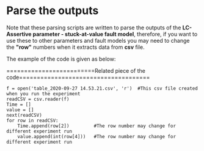# **Parse the outputs**




Note that these parsing scripts are written to parse the outputs of the **LC-Assertive parameter - stuck-at-value fault model**,
therefore, if you want to use these to other parameters and fault models you may need to change the **"row"** numbers 
when it extracts data from **csv** file.



The example of the code is given as below:


=========================Related piece of the code=====================================
```
f = open('table_2020-09-27 14.53.21.csv', 'r')  #This csv file created when you run the experiment
readCSV = csv.reader(f)
Time = []
value = []
next(readCSV)
for row in readCSV:
    Time.append(row[2])         #The row number may change for different experiment run
    value.append(int(row[4]))   #The row number may change for different experiment run
```
